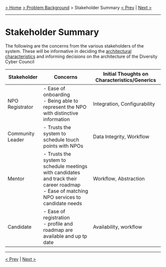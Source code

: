 [> Home](../README.md)  [> Problem Background](README.md) > Stakeholder Summary
[< Prev](1.5.Constraints.md)  |  [Next >](1.3.ArchitectureAnalysis.md)

---

# Stakeholder Summary

The following are the concerns from the various stakeholders of the system. These will be informative in deciding the [architectural characteristics](1.3.ArchitectureAnalysis.md) and informing decisions on the architecture of the Diversity Cyber Council

| Stakeholder      | Concerns                                                                                                                                      | Initial Thoughts on Characteristics/Generics |
|------------------|-----------------------------------------------------------------------------------------------------------------------------------------------|----------------------------------------------|
| NPO Registrator  | - Ease of onboarding<br/>- Being able to represent the NPO with distinctive information                                                       | Integration, Configurability                 |
| Community Leader | - Trusts the system to schedule touch points with NPOs       | Data Integrity, Workflow                    |
|Mentor| - Trusts the system to schedule meetings with candidates and track their career roadmap <br/>- Ease of matching NPO services to candidate needs | Workflow, Abstraction                        |
|Candidate | - Ease of registration <br/>- profile and roadmap are available and up tp date                                                                | Availability, workflow                       |

---

[< Prev](1.5.Constraints.md)  |  [Next >](1.6.Assumptions.md)
